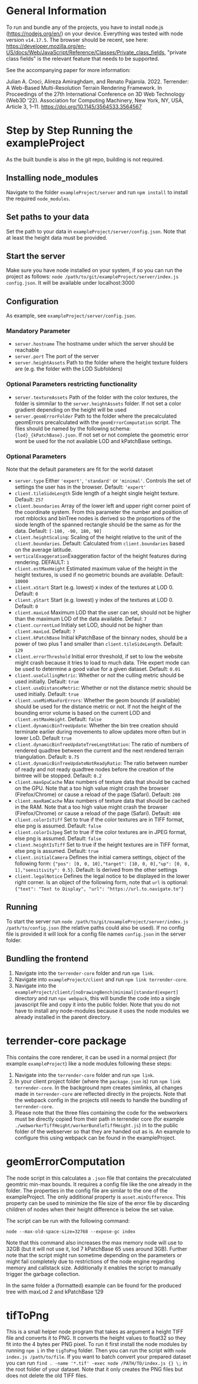 # General Information
To run and bundle any of the projects, you have to install node.js (https://nodejs.org/en/) on your device. Everything was tested with node version ```v14.17.5```. The browser should be recent, see here: https://developer.mozilla.org/en-US/docs/Web/JavaScript/Reference/Classes/Private_class_fields, "private class fields" is the relevant feature that needs to be supported.

See the accompanying paper for more information: 

Julian A. Croci, Alireza Amiraghdam, and Renato Pajarola. 2022. Terrender: A Web-Based Multi-Resolution Terrain Rendering Framework. In Proceedings of the 27th International Conference on 3D Web Technology (Web3D '22). Association for Computing Machinery, New York, NY, USA, Article 3, 1–11. https://doi.org/10.1145/3564533.3564567

# Step by Step Running the exampleProject
As the built bundle is also in the git repo, building is not required.

## Installing node_modules
Navigate to the folder ```exampleProject/server``` and run ```npm install``` to install the required ```node_modules```.

## Set paths to your data
Set the path to your data in ```exampleProject/server/config.json```. Note that at least the height data must be provided.

## Start the server
Make sure you have node installed on your system, if so you can run the project as follows: ```node /path/to/git/exampleProject/server/index.js config.json```. It will be available under localhost:3000

## Configuration

As example, see ```exampleProject/server/config.json```.

### Mandatory Parameter
- ```server.hostname``` The hostname under which the server should be reachable
- ```server.port``` The port of the server
- ```server.heightAssets``` Path to the folder where the height texture folders are (e.g. the folder with the LOD Subfolders)

### Optional Parameters restricting functionality
- ```server.textureAssets``` Path of the folder with the color textures, the folder is simmilar to the ```server.heightAssets``` folder. If not set a color gradient depending on the height will be used
- ```server.geomErrorFolder``` Path to the folder where the precalculated geomErrors precalculated with the ```geomErrorComputation``` script. The files should be named by the following schema: ```{lod}_{kPatchBase}.json```. If not set or not complete the geometric error wont be used for the not available LOD and kPatchBase settings.

### Optional Parameters
Note that the default parameters are fit for the world dataset

- ```server.type``` Either ```'expert'```, ```'standard'``` or ```'minimal'```. Controls the set of settings the user has in the browser. Default: ```'expert'```
- ```client.tileSideLength``` Side length of a height single height texture. Default: ```257```
- ```client.boundaries``` Array of the lower left and upper right corner point of the coordinate system. From this parameter the number and position of root mblocks and binTree nodes is derived so the proportions of the siode length of the spanned rectangle should be the same as for the data. Default: ```[-180, -90, 180, 90]```
- ```client.heightScaling```: Scaling of the height relative to the unit of the ```client.boundaries```. Default: Calculated from ```client.boundaries``` based on the average latitude.
- ```verticalExaggeration```Exaggeration factor of the height features during rendering. DEFAULT: ```1``` 
- ```client.estMaxHeight``` Estimated maximum value of the height in the height textures, is used if no geometric bounds are available. Default: ```10000```
- ```client.xStart``` Start (e.g. lowest) x index of the textures at LOD 0. Default: ```0```
- ```client.yStart``` Start (e.g. lowest) y index of the textures at LOD 0. Default: ```0```
- ```client.maxLod``` Maximum LOD that the user can set, should not be higher than the maximum LOD of the data available. Defaul: ```7```
- ```client.currentLod``` Initialy set LOD, should not be higher than ```client.maxLod```. Default: ```7```
- ```client.kPatchBase``` Initial kPatchBase of the binnary nodes, should be a power of two plus 1 and smaller than ```client.tileSideLength```. Default: ```129```
- ```client.errorThreshold``` Initial error threshold, if set to low the website might crash because it tries to load to much data. THe expert mode can be used to determine a good value for a given dataset. Default: ```0.01```
- ```client.useCullingMetric```: Whether or not the culling metric should be used initially. Default: ```true```
- ```client.useDistanceMetric```: Whether or not the distance metric should be used initially. Default: ```true```
- ```client.useMinMaxForErrors```: Whether the geom bounds (if available) should be used for the distance metric or not. If not the height of the bounding error volume is based on the current LOD and ```client.estMaxHeight```. Default: ```false```
- ```client.dynamicBinTreeUpdate```: Whether the bin tree creation should terminate earlier during movements to allow updates more often but in lower LoD. Default ```true```
- ```client.dynamicBinTreeUpdateTreeLengthRation```: The ratio of numbers of rendered quadtree between the current and the next rendered terrain triangulation. Default: ```0.75```
- ```client.dynamicBinTreeUpdateNotReadyRatio```: The ratio between number of ready and not ready quadtree nodes before the creation of the bintree will be stopped. Default: ```0.2```
- ```client.maxGpuCache``` Max numbers of texture data that should be cached on the GPU. Note that a too high value might crash the browser (Firefox/Chrome) or cause a reload of the page (Safari). Default: ```200```
- ```client.maxRamCache``` Max numbers of texture data that should be cached in the RAM. Note that a too high value might crash the browser (Firefox/Chrome) or cause a reload of the page (Safari). Default: ```400```
- ```client.colorIsTiff``` Set to true if the color textures are in TIFF format, else png is assumed. Default: ```false```
- ```client.colorIsJpeg``` Set to true if the color textures are in JPEG format, else png is assumed. Default: ```false```
- ```client.heightIsTiff``` Set to true if the height textures are in TIFF format, else png is assumed. Default: ```true```
- ```client.initialCamera``` Defines the initial camera settings, object of the following form: ```{"pos": [0, 0, 10],"target": [10, 0, 0],"up": [0, 0, 1],"sensitivity": 0.5}```. Default: Is derived from the other settings
- ```client.legalNotice``` Defines the legal notice to be displayed in the lower right corner. Is an object of the following form, note that ```url``` is optional: ```{"text": "Text to Display", "url": "https://url.to.navigate.to"}```

## Running
To start the server run ```node /path/to/git/exampleProject/server/index.js /path/to/config.json``` (the relative paths could also be used). If no config file is provided it will look for a config file names ```config.json``` in the server folder.

## Bundling the frontend
1. Navigate into the ```terrender-core``` folder and run ```npm link```.
2. Navigate into  ```exampleProject/client``` and run ```npm link terrender-core```.
1. Navigate into the ```exampleProject/client/[noDrawingBench|minimal|standard|expert]``` directory and run ```npx webpack```, this will bundle the code into a single javascript file and copy it into the public folder. Note that you do not have to install any node-modules because it uses the node modules we already installed in the parent directory.

# terrender-core package
This contains the core renderer, it can be used in a normal project (for example ```exampleProject```) like a node modules following these steps:
1. Navigate into the ```terrender-core``` folder and run ```npm link```.
2. In your client project folder (where the ```package.json``` is) run ```npm link terrender-core```.
In the background npm creates simlinks, all changes made in ```terrender-core``` are reflected directly in the projects. Note that the webpack config in the projects still needs to handle the bundling of ```terrender-core```.
3. Please note that the three files containing the code for the webworkers must be directly copied from their path in terrender core (for example ```./webworkerTiffHeight/workerBundleTiffHeight.js```) in to the public folder of the webserver so that they are handed out as is. An example to configure this using webpack can be found in the exampleProject.

# geomErrorComputation
The node script in this calculates a ```.json``` file that contains the precalculated geomtric min-max bounds. It requires a config file like the one already in the folder. The properties in the config file are similar to the one of the exampleProject. The only additional property is ```asset.minDifference```. This property can be used to minimize the file size of the error file by discarding children of nodes when their height difference is below the set value.

The script can be run with the following command:

```node --max-old-space-size=32768 --expose-gc index```

Note that this command also increases the max memory node will use to 32GB (but it will not use it, lod 7 kPatchBase 65 uses around 3GB). Further note that the script might run sometime depending on the parameters or might fail completely due to restrictions of the node engine regarding memory and callstack size. Additionally it enables the script to manually trigger the garbage collection.

In the same folder a (formatted) example can be found for the produced tree with maxLod 2 and kPatchBase 129

# tifToPng

This is a small helper node program that takes as argument a height TIFF file and converts it to PNG. It converts the height values to float32 so they fit into the 4 bytes per PNG pixel. To run it first install the node modules by running ```npm i``` in the ```tigToPng``` folder. Then you can run the script with ```node index.js /path/to/file```. If you want to batch convert your prepared dataset you can run ```find . -name '*.tif' -exec node /PATH/TO/index.js {} \;``` in the root folder of your dataset. Note that it only creates the PNG files but does not delete the old TIFF files.